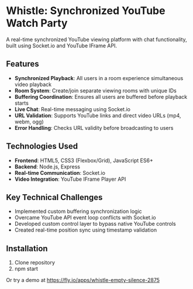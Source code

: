 # Whistle: Synchronized YouTube Watch Party

A real-time synchronized YouTube viewing platform with chat functionality, built using Socket.io and YouTube IFrame API.

## Features
- **Synchronized Playback**: All users in a room experience simultaneous video playback
- **Room System**: Create/join separate viewing rooms with unique IDs
- **Buffering Coordination**: Ensures all users are buffered before playback starts
- **Live Chat**: Real-time messaging using Socket.io
- **URL Validation**: Supports YouTube links and direct video URLs (mp4, webm, ogg)
- **Error Handling**: Checks URL validity before broadcasting to users

## Technologies Used
- **Frontend**: HTML5, CSS3 (Flexbox/Grid), JavaScript ES6+
- **Backend**: Node.js, Express
- **Real-time Communication**: Socket.io
- **Video Integration**: YouTube IFrame Player API

## Key Technical Challenges
- Implemented custom buffering synchronization logic
- Overcame YouTube API event loop conflicts with Socket.io
- Developed custom control layer to bypass native YouTube controls
- Created real-time position sync using timestamp validation

## Installation
1. Clone repository
2. npm start

Or try a demo at https://fly.io/apps/whistle-empty-silence-2875
